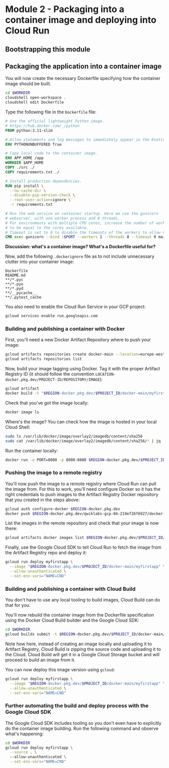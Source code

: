 # Module 2 - Packaging into a container image and deploying into Cloud Run

## Bootstrapping this module

## Packaging the application into a container image

You will now create the necessary Dockerfile specifying how the container image should be built. 

```bash
cd $WORKDIR
cloudshell open-workspace .
cloudshell edit Dockerfile
```

Type the following file in the `Dockerfile` file:

```Dockerfile
# Use the official lightweight Python image.
# https://hub.docker.com/_/python
FROM python:3.11-slim

# Allow statements and log messages to immediately appear in the Knative logs
ENV PYTHONUNBUFFERED True

# Copy local code to the container image.
ENV APP_HOME /app
WORKDIR $APP_HOME
COPY ./src ./
COPY requirements.txt ./

# Install production dependencies.
RUN pip install \
  --no-cache-dir \
  --disable-pip-version-check \
  --root-user-action=ignore \
  -r requirements.txt

# Run the web service on container startup. Here we use the gunicorn
# webserver, with one worker process and 8 threads.
# For environments with multiple CPU cores, increase the number of workers
# to be equal to the cores available.
# Timeout is set to 0 to disable the timeouts of the workers to allow Cloud Run to handle instance scaling.
CMD exec gunicorn --bind :$PORT --workers 1 --threads 8 --timeout 0 main:app
```

**Discussion: what's a container image? What's a Dockerfile useful for?**

Now, add the following `.dockerignore` file as to not include unnecessary clutter into your container image:

```text
Dockerfile
README.md
**/*.pyc
**/*.pyo
**/*.pyd
**/__pycache__
**/.pytest_cache
```

You also need to enable the Cloud Run Service in your GCP project:
```bash
gcloud services enable run.googleapis.com
```

### Building and publishing a container with Docker

First, you'll need a new Docker Artifact Repository where to push your image:
```bash
gcloud artifacts repositories create docker-main --location=europe-west1 --repository-format=docker
gcloud artifacts repositories list
```

Now, build your image tagging using Docker. Tag it with the proper Artifact Registry ID (it should follow the convention `LOCATION-docker.pkg.dev/PROJECT-ID/REPOSITORY/IMAGE`):
```bash
gcloud artifact 
docker build -t "$REGION-docker.pkg.dev/$PROJECT_ID/docker-main/myfirstapp" .
```

Check that you've got the image locally:
```bash
docker image ls
```

Where's the image? You can check how the image is hosted in your local Cloud Shell:
```bash
sudo ls /var/lib/docker/image/overlay2/imagedb/content/sha256
sudo cat /var/lib/docker/image/overlay2/imagedb/content/sha256/* | jq
```

Run the container locally:
```bash
docker run -e PORT=8080 -p 8080:8080 $REGION-docker.pkg.dev/$PROJECT_ID/docker-main/myfirstapp
```

### Pushing the image to a remote registry

You'll now push the image to a remote registry where Cloud Run can pull the image from. For this to work, you'll need configure Docker so it has the right credentials to push images to the Artifact Registry Docker repository that you created in the steps above:
```bash
gcloud auth configure-docker $REGION-docker.pkg.dev
docker push $REGION-docker.pkg.dev/qwiklabs-gcp-04-219ef26f6927/docker-main/myfirstapp
```

List the images in the remote repository and check that your image is now there:
```bash
gcloud artifacts docker images list $REGION-docker.pkg.dev/$PROJECT_ID/docker-main
```

Finally, use the Google Cloud SDK to tell Cloud Run to fetch the image from the Artifact Registry repo and deploy it:
```bash
gcloud run deploy myfirstapp \
  --image "$REGION-docker.pkg.dev/$PROJECT_ID/docker-main/myfirstapp" \
  --allow-unauthenticated \
  --set-env-vars="NAME=CND"
```

### Building and publishing a container with Cloud Build

You don't have to use any local tooling to build images, Cloud Build can do that for you.

You'll now rebuild the container image from the Dockerfile specification using the Docker Cloud Build builder and the Google Cloud SDK:

```bash
cd $WORKDIR
gcloud builds submit -t $REGION-docker.pkg.dev/$PROJECT_ID/docker-main/myfirstapp .
```

Note how here, instead of creating an image locally and uploading it to Artifact Registry, Cloud Build is zipping the source code and uploading it to the Cloud. Cloud Build will get it in a Google Cloud Storage bucket and will proceed to build an image from it.

You can now deploy this image version using `gcloud`:
```bash
gcloud run deploy myfirstapp \
  --image "$REGION-docker.pkg.dev/$PROJECT_ID/docker-main/myfirstapp" \
  --allow-unauthenticated \
  --set-env-vars="NAME=CND"
```

### Further automating the build and deploy process with the Google Cloud SDK

The Google Cloud SDK includes tooling so you don't even have to explicitly do the container image building. Run the following command and observe what's happening:

```bash
cd $WORKDIR
gcloud run deploy myfirstapp \
  --source . \ 
  --allow-unauthenticated \
  --set-env-vars="NAME=CND"
```